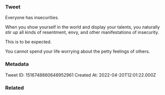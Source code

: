 ### Tweet
Everyone has insecurities.

When you show yourself in the world and display your talents, you naturally stir up all kinds of resentment, envy, and other manifestations of insecurity.

This is to be expected.

You cannot spend your life worrying about the petty feelings of others.

### Metadata
Tweet ID: 1516748860646952961
Created At: 2022-04-20T12:01:22.000Z

### Related

